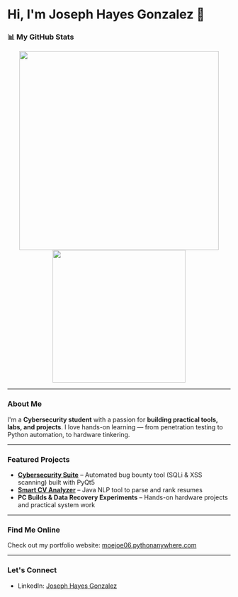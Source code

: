 # Hi, I'm Joseph Hayes Gonzalez 👋

### 📊 My GitHub Stats
<div align="center">
  <img src="https://github-readme-stats.vercel.app/api?username=MoejoMan&show_icons=true&theme=cobalt&hide_border=true" width="450" />
  <img src="https://github-readme-stats.vercel.app/api/top-langs/?username=MoejoMan&layout=compact&theme=cobalt&hide_border=true" width="300" />
</div>


---

### About Me
I'm a **Cybersecurity student** with a passion for **building practical tools, labs, and projects**. I love hands-on learning — from penetration testing to Python automation, to hardware tinkering.  

---

### Featured Projects
- **[Cybersecurity Suite](https://github.com/MoejoMan/Cybersecurity-Suite)** – Automated bug bounty tool (SQLi & XSS scanning) built with PyQt5  
- **[Smart CV Analyzer](https://github.com/MoejoMan/Smart-CV-Analyzer)** – Java NLP tool to parse and rank resumes  
- **PC Builds & Data Recovery Experiments** – Hands-on hardware projects and practical system work  

---

### Find Me Online
Check out my portfolio website: [moejoe06.pythonanywhere.com](https://moejoe06.pythonanywhere.com)  

---

### Let's Connect
- LinkedIn: [Joseph Hayes Gonzalez](https://www.linkedin.com/in/joseph-hayes-gonzalez-cybersecurity)  

